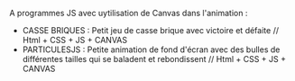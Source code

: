 A programmes JS avec uytilisation de Canvas dans l'animation :

  - CASSE BRIQUES : Petit jeu de casse brique avec victoire et défaite // Html + CSS + JS + CANVAS
  - PARTICULESJS : Petite animation de fond d'écran avec des bulles de différentes tailles qui se baladent et rebondissent // Html + CSS + JS + CANVAS
